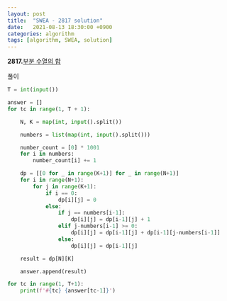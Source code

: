 ```yaml
---
layout: post
title:  "SWEA - 2817 solution"
date:   2021-08-13 18:30:00 +0900
categories: algorithm
tags: [algorithm, SWEA, solution]
---
```

**2817.**[부분 수열의 합](https://swexpertacademy.com/main/code/problem/problemDetail.do?contestProbId=AV7IzvG6EksDFAXB&categoryId=AV7IzvG6EksDFAXB&categoryType=CODE&problemTitle=2817&orderBy=FIRST_REG_DATETIME&selectCodeLang=ALL&select-1=&pageSize=10&pageIndex=1)

풀이

```python
T = int(input())

answer = []
for tc in range(1, T + 1):

    N, K = map(int, input().split())

    numbers = list(map(int, input().split()))

    number_count = [0] * 1001
    for i in numbers:
        number_count[i] += 1

    dp = [[0 for _ in range(K+1)] for _ in range(N+1)]
    for i in range(N+1):
        for j in range(K+1):
            if i == 0:
                dp[i][j] = 0
            else:
                if j == numbers[i-1]:
                    dp[i][j] = dp[i-1][j] + 1
                elif j-numbers[i-1] >= 0:
                    dp[i][j] = dp[i-1][j] + dp[i-1][j-numbers[i-1]]
                else:
                    dp[i][j] = dp[i-1][j]

    result = dp[N][K]

    answer.append(result)

for tc in range(1, T+1):
    print(f'#{tc} {answer[tc-1]}')
```

